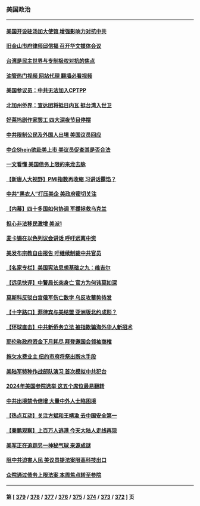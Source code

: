 ### 美国政治
---
#### [美国开设驻汤加大使馆 增强影响力对抗中共](../../pages/ncid1078159/n13987070.md?05031645) 
#### [旧金山市府律师邱信福 召开华文媒体会议](../../pages/ncid1078159/n13987104.md?05031645) 
#### [台湾是民主世界与专制极权对抗的焦点](../../pages/ncid1078159/n13987090.md?05031645) 
#### [油管热门视频 网站代理 翻墙必看视频](http://138.2.39.72:81/youtube.html?epic-marker?05031645)
#### [美国参议员：中共无法加入CPTPP](../../pages/ncid1078159/n13986982.md?05031645) 
#### [北加州侨界：宣达团将抵日内瓦 挺台湾入世卫](../../pages/ncid1078159/n13986981.md?05031645) 
#### [好莱坞剧作家罢工 四大深夜节目停摆](../../pages/ncid1078159/n13986950.md?05031645) 
#### [中共限制公民及外国人出境 美国议员回应](../../pages/ncid1078159/n13986880.md?05031645) 
#### [中企Shein欲赴美上市 美议员促查其是否合法](../../pages/ncid1078159/n13986802.md?05031645) 
#### [一文看懂 美国债务上限的来龙去脉](../../pages/ncid1078159/n13986652.md?05031645) 
#### [【新唐人大视野】PMI指数再收缩 习讲话露馅？](../../pages/ncid1078159/n13986651.md?05031645) 
#### [中共“黑衣人”打压美企 美政府密切关注](../../pages/ncid1078159/n13986736.md?05031645) 
#### [【内幕】四十多国如何协调 军援拯救乌克兰](../../pages/ncid1078159/n13986661.md?05031645) 
#### [担心非法移民激增 美派1](../../pages/ncid1078159/n13986720.md?05031645) 
#### [麦卡锡在以色列议会讲话 呼吁远离中资](../../pages/ncid1078159/n13986703.md?05031645) 
#### [美发布宗教自由报告 吁继续制裁中共官员](../../pages/ncid1078159/n13986700.md?05031645) 
#### [【名家专栏】美国宪法思想基础之九：维吉尔](../../pages/ncid1078159/n13982835.md?05031645) 
#### [【远见快评】中警局长突身亡 官方为何讳莫如深](../../pages/ncid1078159/n13986628.md?05031645) 
#### [莫斯科反驳白宫俄军伤亡数字 乌反攻蓄势待发](../../pages/ncid1078159/n13986517.md?05031645) 
#### [【十字路口】菲律宾与美结盟 亚洲版北约成形？](../../pages/ncid1078159/n13986545.md?05031645) 
#### [【环球直击】中共新侨务立法 被指欺骗海外华人新招术](../../pages/ncid1078159/n13985984.md?05031645) 
#### [耶伦称政府资金下月耗尽 拜登邀国会领袖商榷](../../pages/ncid1078159/n13986230.md?05031645) 
#### [拖欠水费业主 纽约市府将祭出断水手段](../../pages/ncid1078159/n13986249.md?05031645) 
#### [美陆军特种作战部队演习 首次模拟中共犯台](../../pages/ncid1078159/n13985963.md?05031645) 
#### [2024年美国参院选举 这五个席位最易翻转](../../pages/ncid1078159/n13986011.md?05031645) 
#### [中共出境禁令倍增 大量中外人士陷困境](../../pages/ncid1078159/n13986110.md?05031645) 
#### [【热点互动】关注方斌和王靖渝 去中国安全第一](../../pages/ncid1078159/n13986095.md?05031645) 
#### [【秦鹏观察】上百万人逃港 今天大陆人走线再现](../../pages/ncid1078159/n13986092.md?05031645) 
#### [美军正在追踪另一神秘气球 来源成谜](../../pages/ncid1078159/n13986080.md?05031645) 
#### [阻中共迫害人民 美议员提法案限高科技出口](../../pages/ncid1078159/n13986043.md?05031645) 
#### [众院通过债务上限法案 本周焦点转至参院](../../pages/ncid1078159/n13985961.md?05031645) 

---
#### 第 [ [379](./379.md?05031645) / [378](./378.md?05031645) / [377](./377.md?05031645) / [376](./376.md?05031645) / [375](./375.md?05031645) / [374](./374.md?05031645) / [373](./373.md?05031645) / [372](./372.md?05031645) ] 页
